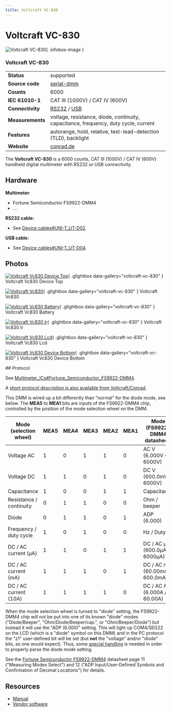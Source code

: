 ```yaml
---
title: Voltcraft VC-830
---
```


# Voltcraft VC-830

<div class="infobox" markdown>

![Voltcraft VC-830](./img/Voltcraft_vc830_device_top.jpg){ .infobox-image }

### Voltcraft VC-830

| | |
|---|---|
| **Status** | supported |
| **Source code** | [serial-dmm](https://github.com/OpenTraceLab/OpenTraceCapture/tree/main/src/hardware/serial-dmm) |
| **Counts** | 6000 |
| **IEC 61010-1** | CAT III (1000V) / CAT IV (600V) |
| **Connectivity** | [RS232](https://sigrok.org/wiki/Device_cables#UNI-T_UT-D02) / [USB](https://sigrok.org/wiki/Device_cables#UNI-T_UT-D04) |
| **Measurements** | voltage, resistance, diode, continuity, capacitance, frequency, duty cycle, current |
| **Features** | autorange, hold, relative, test-lead-detection (TLD), backlight |
| **Website** | [conrad.de](http://www.conrad.de/ce/de/product/124601/VOLTCRAFT-VC830-Digital-Multimeter-m-Messleitungen-VC800-Serie-6000-Counts-CAT-IV-600-V) |

</div>

The **Voltcraft VC-830** is a 6000 counts, CAT III (1000V) / CAT IV (600V) handheld digital multimeter with RS232 or USB connectivity.

## Hardware

**Multimeter**:

- Fortune Semiconductor FS9922-DMM4
- ...

**RS232 cable:**

- See [Device cables#UNI-T_UT-D02](https://sigrok.org/wiki/Device_cables#UNI-T_UT-D02).

**USB cable:**

- See [Device cables#UNI-T_UT-D04](https://sigrok.org/wiki/Device_cables#UNI-T_UT-D04).

## Photos

<div class="photo-grid" markdown>

[![Voltcraft Vc830 Device Top](./img/Voltcraft_vc830_device_top.jpg)](./img/Voltcraft_vc830_device_top.jpg "Voltcraft Vc830 Device Top"){ .glightbox data-gallery="voltcraft-vc-830" }
<span class="caption">Voltcraft Vc830 Device Top</span>

[![Voltcraft Vc830](./img/Voltcraft_vc830.png)](./img/Voltcraft_vc830.png "Voltcraft Vc830"){ .glightbox data-gallery="voltcraft-vc-830" }
<span class="caption">Voltcraft Vc830</span>

[![Voltcraft Vc830 Battery](./img/Voltcraft_vc830_battery.jpg)](./img/Voltcraft_vc830_battery.jpg "Voltcraft Vc830 Battery"){ .glightbox data-gallery="voltcraft-vc-830" }
<span class="caption">Voltcraft Vc830 Battery</span>

[![Voltcraft Vc830 Ir](./img/Voltcraft_vc830_ir.jpg)](./img/Voltcraft_vc830_ir.jpg "Voltcraft Vc830 Ir"){ .glightbox data-gallery="voltcraft-vc-830" }
<span class="caption">Voltcraft Vc830 Ir</span>

[![Voltcraft Vc830 Lcd](./img/Voltcraft_vc830_lcd.jpg)](./img/Voltcraft_vc830_lcd.jpg "Voltcraft Vc830 Lcd"){ .glightbox data-gallery="voltcraft-vc-830" }
<span class="caption">Voltcraft Vc830 Lcd</span>

[![Voltcraft Vc830 Device Bottom](./img/Voltcraft_vc830_device_bottom.jpg)](./img/Voltcraft_vc830_device_bottom.jpg "Voltcraft Vc830 Device Bottom"){ .glightbox data-gallery="voltcraft-vc-830" }
<span class="caption">Voltcraft Vc830 Device Bottom</span>

</div>
## Protocol

See [Multimeter_ICs#Fortune_Semiconductor_FS9922-DMM4](https://sigrok.org/wiki/Multimeter_ICs#Fortune_Semiconductor_FS9922-DMM4).

A [short protocol description is also available from Voltcraft/Conrad](http://www.produktinfo.conrad.com/datenblaetter/100000-124999/124601-in-01-en-RS232_com_protocol_VC_850.pdf).

This DMM is wired up a bit differently than "normal" for the diode mode, see below. The **MEA5** to **MEA1** bits are inputs of the FS9922-DMM4 chip, controlled by the position of the mode selection wheel on the DMM.

| Mode (selection wheel) | MEA5 | MEA4 | MEA3 | MEA2 | MEA1 | Mode (FS9922-DMM4 datasheet) |
|---|---|---|---|---|---|---|
| Voltage AC | 1 | 0 | 1 | 1 | 0 | AC V (6.000V ~ 6000V) |
| Voltage DC | 1 | 1 | 0 | 1 | 0 | DC V (600.0mV ~ 6000V) |
| Capacitance | 1 | 0 | 0 | 1 | 1 | Capacitance |
| Resistance / continuity | 0 | 1 | 1 | 0 | 0 | Ohm / beeper |
| Diode | 0 | 1 | 1 | 0 | 1 | ADP (6.000) |
| Frequency / duty cycle | 1 | 0 | 1 | 0 | 0 | Hz / Duty |
| DC / AC current (µA) | 1 | 1 | 0 | 1 | 1 | DC / AC µA (600.0µA / 6000µA) |
| DC / AC current (mA) | 1 | 1 | 1 | 0 | 1 | DC / AC mA (60.00mA / 600.0mA) |
| DC / AC current (10A) | 1 | 1 | 1 | 1 | 0 | DC / AC A (6.000A / 60.00A) |

When the mode selection wheel is turned to "diode" setting, the FS9922-DMM4 chip will not be put into one of its known "diode" modes ("Diode/Beeper", "Ohm/Diode/Beeper/cap.", or "Ohm/Beeper/Diode") but instead it will use the "ADP (6.000)" setting. This will light up COM4/SEG22 on the LCD (which is a "diode" symbol on this DMM) and in the PC protocol the "z1" user-defined bit will be set (but **not** the "voltage" and/or "diode" bits, as one would expect). Thus, some [special handling](http://sigrok.org/gitweb/?p=libsigrok.git;a=commitdiff;h=e52bb9be8351b8c4f960d998a62dfbd05b8fa637) is needed in order to properly parse the diode mode setting.

See the [Fortune Semiconductor FS9922-DMM4](http://www.ic-fortune.com/upload/Download/FS9922-DMM4-DS-11_EN.pdf) datasheet page 11 ("Measuring Modes Select") and 12 ("ADP Input/User-Defined Symbols and Confirmation of Decimal Locations") for details.

## Resources
- [Manual](http://www.produktinfo.conrad.com/datenblaetter/100000-124999/124601-an-01-ml-VOLTCRAFT_VC830_DMM_de_en_fr_nl.pdf)
- [Vendor software](http://www.produktinfo.conrad.com/datenblaetter/100000-124999/124601-up-01-en-Win7_32_64_Bit_VC830_VC850_V4_2_6.zip)

